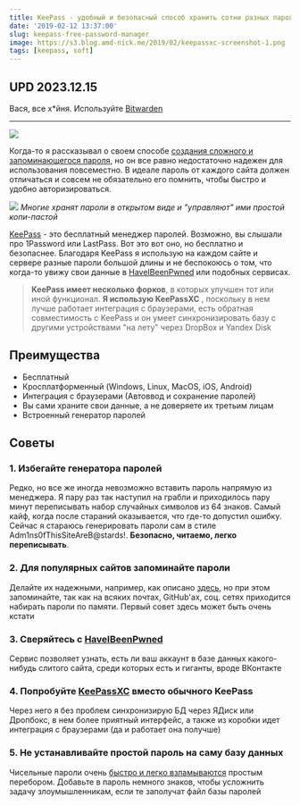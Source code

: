 ```yaml
---
title: KeePass - удобный и безопасный способ хранить сотни разных паролей
date: '2019-02-12 13:37:00'
slug: keepass-free-password-manager
image: https://s3.blog.amd-nick.me/2019/02/keepassxc-screenshot-1.png
tags: [keepass, soft]
---
```


## UPD 2023.12.15

Вася, все х*йня. Используйте [Bitwarden](./2022-05-18-bitwarden.md)

---

![](https://s3.blog.amd-nick.me/2019/02/keepassxc-screenshot-1.png)

Когда-то я рассказывал о своем способе [создания сложного и запоминающегося пароля](2016-04-01-prostoy-no-slozniy-parol-lifehack.md), но он все равно недостаточно надежен для использования повсеместно. В идеале пароль от каждого сайта должен отличаться и совсем не обязательно его помнить, чтобы быстро и удобно авторизироваться.

<!--truncate-->

![](https://s3.blog.amd-nick.me/2019/02/kak-ne-nuzno-hranit-paroli.png)
*Многие хранят пароли в открытом виде и "управляют" ими простой копи-пастой*

[KeePass](https://keepass.info) - это бесплатный менеджер паролей. Возможно, вы слышали про 1Password или LastPass. Вот это вот оно, но бесплатно и безопаснее. Благодаря KeePass я использую на каждом сайте и сервере разные пароли большой длины и не беспокоюсь о том, что когда-то увижу свои данные в [HaveIBeenPwned](https://haveibeenpwned.com/Passwords) или подобных сервисах.

> **KeePass имеет несколько форков**, в которых улучшен тот или иной функционал. **Я использую KeePassXC** , поскольку в нем лучше работает интеграция с браузерами, есть обратная совместимость с KeePass и он умеет синхронизировать базу с другими устройствами "на лету" через DropBox и Yandex Disk


## Преимущества

- Бесплатный
- Кросплатформенный (Windows, Linux, MacOS, iOS, Android)
- Интеграция с браузерами (Автоввод и сохранение паролей)
- Вы сами храните свои данные, а не доверяете их третьим лицам
- Встроенный генератор паролей

## Советы

### 1. Избегайте генератора паролей

Редко, но все же иногда невозможно вставить пароль напрямую из менеджера. Я пару раз так наступил на грабли и приходилось пару минут переписывать набор случайных символов из 64 знаков. Самый кайф, когда после стараний оказывается, что где-то допустил ошибку. Сейчас я стараюсь генерировать пароли сам в стиле Adm1ns0fThisSiteAreB@stards!. **Безопасно, читаемо, легко переписывать**.

### 2. Для популярных сайтов запоминайте пароли

Делайте их надежными, например, как описано [здесь](2016-04-01-prostoy-no-slozniy-parol-lifehack.md), но при этом запоминайте, так как на всяких почтах, GitHub'ах, соц. сетях приходится набирать пароли по памяти. Первый совет здесь может быть очень кстати

### 3. Сверяйтесь с [HaveIBeenPwned](https://haveibeenpwned.com)

Сервис позволяет узнать, есть ли ваш аккаунт в базе данных какого-нибудь слитого сайта, среди которых есть и гиганты, вроде ВКонтакте

### 4. Попробуйте [KeePassXC](https://keepassxc.org) вместо обычного KeePass

Через него я без проблем синхронизирую БД через ЯДиск или Дропбокс, в нем более приятный интерфейс, а также из коробки идет интеграция с браузерами (да и работает она получше)

### 5. Не устанавливайте простой пароль на саму базу данных

Чисельные пароли очень [быстро и легко взламываются](2018-08-12-crack-keepass-using-hashcat.md) простым перебором. Добавьте в пароль немного знаков, чтобы усложнить задачу злоумышленникам, если те заполучат файл базы паролей
